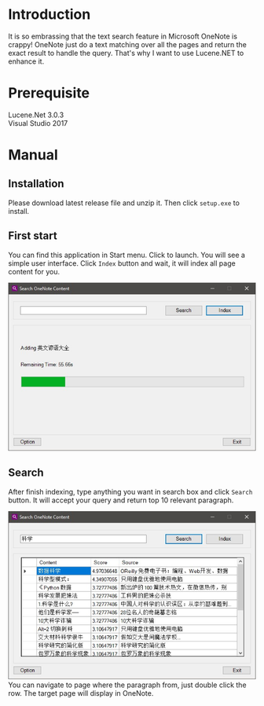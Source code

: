 # Introduction
It is so embrassing that the text search feature in Microsoft OneNote is crappy! OneNote just do a text matching over all the pages and return the exact result to handle the query. That's why I want to use Lucene.NET to enhance it.  

# Prerequisite
Lucene.Net 3.0.3  
Visual Studio 2017

# Manual
## Installation
Please download latest release file and unzip it. Then click `setup.exe` to install.
## First start
You can find this application in Start menu. Click to launch. You will see a simple user interface.
Click `Index` button and wait, it will index all page content for you.

![Alt text](docs/images/Index.jpg "Title")
## Search
After finish indexing, type anything you want in search box and click `Search` button. It will accept your query and return top 10 relevant paragraph.

![Alt text](docs/images/Search.jpg "Title")  
You can navigate to page where the paragraph from, just double click the row. The target page will display in OneNote.
